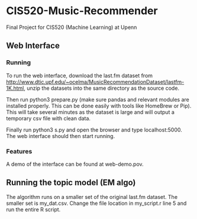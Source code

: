 # CIS520-Music-Recommender
Final Project for CIS520 (Machine Learning) at Upenn

## Web Interface 
### Running 
To run the web interface, download the last.fm dataset from http://www.dtic.upf.edu/~ocelma/MusicRecommendationDataset/lastfm-1K.html, unzip the datasets into the same directory as the source code. 

Then run python3 prepare.py (make sure pandas and relevant modules are installed properly. This can be done easily with tools like HomeBrew or Pip). This will take several minutes as the dataset is large and will output a temporary csv file with clean data. 

Finally run python3 s.py and open the browser and type localhost:5000. The web interface should then start running.

### Features
A demo of the interface can be found at web-demo.pov.

## Running the topic model (EM algo)
The algorithm runs on a smaller set of the original last.fm dataset. The smaller set is my_dat.csv. Change the file location in my_script.r line 5 and run the entire R script.
